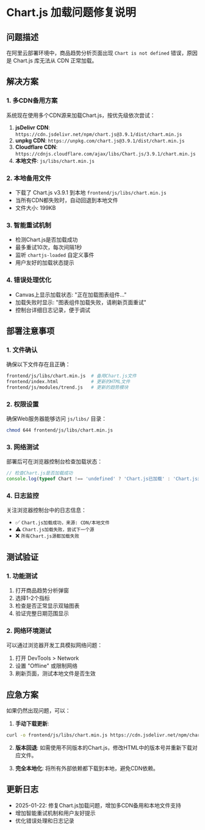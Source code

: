 # Chart.js 加载问题修复说明

## 问题描述
在阿里云部署环境中，商品趋势分析页面出现 `Chart is not defined` 错误，原因是 Chart.js 库无法从 CDN 正常加载。

## 解决方案

### 1. 多CDN备用方案
系统现在使用多个CDN源来加载Chart.js，按优先级依次尝试：

1. **jsDelivr CDN**: `https://cdn.jsdelivr.net/npm/chart.js@3.9.1/dist/chart.min.js`
2. **unpkg CDN**: `https://unpkg.com/chart.js@3.9.1/dist/chart.min.js`  
3. **Cloudflare CDN**: `https://cdnjs.cloudflare.com/ajax/libs/Chart.js/3.9.1/chart.min.js`
4. **本地文件**: `js/libs/chart.min.js`

### 2. 本地备用文件
- 下载了 Chart.js v3.9.1 到本地 `frontend/js/libs/chart.min.js`
- 当所有CDN都失败时，自动回退到本地文件
- 文件大小: 199KB

### 3. 智能重试机制
- 检测Chart.js是否加载成功
- 最多重试10次，每次间隔1秒
- 监听 `chartjs-loaded` 自定义事件
- 用户友好的加载状态提示

### 4. 错误处理优化
- Canvas上显示加载状态: "正在加载图表组件..."
- 加载失败时显示: "图表组件加载失败，请刷新页面重试"
- 控制台详细日志记录，便于调试

## 部署注意事项

### 1. 文件确认
确保以下文件存在且正确：
```bash
frontend/js/libs/chart.min.js  # 备用Chart.js文件
frontend/index.html            # 更新的HTML文件
frontend/js/modules/trend.js   # 更新的趋势模块
```

### 2. 权限设置
确保Web服务器能够访问 `js/libs/` 目录：
```bash
chmod 644 frontend/js/libs/chart.min.js
```

### 3. 网络测试
部署后可在浏览器控制台检查加载状态：
```javascript
// 检查Chart.js是否加载成功
console.log(typeof Chart !== 'undefined' ? 'Chart.js已加载' : 'Chart.js未加载');
```

### 4. 日志监控
关注浏览器控制台中的日志信息：
- ✅ `Chart.js加载成功，来源: CDN/本地文件`
- ⚠️ `Chart.js加载失败，尝试下一个源`
- ❌ `所有Chart.js源都加载失败`

## 测试验证

### 1. 功能测试
1. 打开商品趋势分析弹窗
2. 选择1-2个指标
3. 检查是否正常显示双轴图表
4. 验证完整日期范围显示

### 2. 网络环境测试
可以通过浏览器开发工具模拟网络问题：
1. 打开 DevTools > Network
2. 设置 "Offline" 或限制网络
3. 刷新页面，测试本地文件是否生效

## 应急方案

如果仍然出现问题，可以：

1. **手动下载更新**:
```bash
curl -o frontend/js/libs/chart.min.js https://cdn.jsdelivr.net/npm/chart.js@3.9.1/dist/chart.min.js
```

2. **版本回退**:
如需使用不同版本的Chart.js，修改HTML中的版本号并重新下载对应文件。

3. **完全本地化**:
将所有外部依赖都下载到本地，避免CDN依赖。

## 更新日志
- 2025-01-22: 修复Chart.js加载问题，增加多CDN备用和本地文件支持
- 增加智能重试机制和用户友好提示
- 优化错误处理和日志记录 